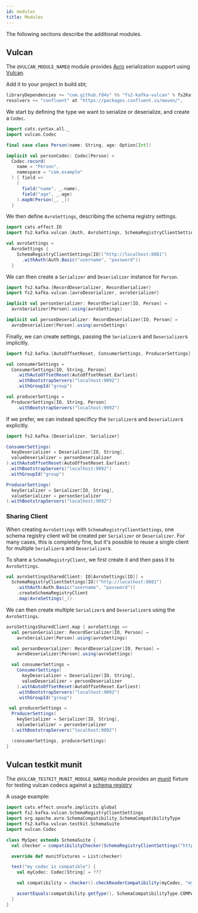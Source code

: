 ```yaml
---
id: modules
title: Modules
---
```


The following sections describe the additional modules.

## Vulcan

The `@VULCAN_MODULE_NAME@` module provides [Avro](https://avro.apache.org) serialization support using [Vulcan](https://fd4s.github.io/vulcan).

Add it to your project in build.sbt;

```scala
libraryDependencies += "com.github.fd4s" %% "fs2-kafka-vulcan" % fs2KafkaVersion
resolvers += "confluent" at "https://packages.confluent.io/maven/",
```

We start by defining the type we want to serialize or deserialize, and create a `Codec`.

```scala mdoc:reset-object
import cats.syntax.all._
import vulcan.Codec

final case class Person(name: String, age: Option[Int])

implicit val personCodec: Codec[Person] =
  Codec.record(
    name = "Person",
    namespace = "com.example"
  ) { field =>
    (
      field("name", _.name),
      field("age", _.age)
    ).mapN(Person(_, _))
  }
```

We then define `AvroSettings`, describing the schema registry settings.

```scala mdoc:silent
import cats.effect.IO
import fs2.kafka.vulcan.{Auth, AvroSettings, SchemaRegistryClientSettings}

val avroSettings =
  AvroSettings {
    SchemaRegistryClientSettings[IO]("http://localhost:8081")
      .withAuth(Auth.Basic("username", "password"))
  }
```

We can then create a `Serializer` and `Deserializer` instance for `Person`.

```scala mdoc:silent
import fs2.kafka.{RecordDeserializer, RecordSerializer}
import fs2.kafka.vulcan.{avroDeserializer, avroSerializer}

implicit val personSerializer: RecordSerializer[IO, Person] =
  avroSerializer[Person].using(avroSettings)

implicit val personDeserializer: RecordDeserializer[IO, Person] =
  avroDeserializer[Person].using(avroSettings)
```

Finally, we can create settings, passing the `Serializer`s and `Deserializer`s implicitly.

```scala mdoc:silent
import fs2.kafka.{AutoOffsetReset, ConsumerSettings, ProducerSettings}

val consumerSettings =
  ConsumerSettings[IO, String, Person]
    .withAutoOffsetReset(AutoOffsetReset.Earliest)
    .withBootstrapServers("localhost:9092")
    .withGroupId("group")

val producerSettings =
  ProducerSettings[IO, String, Person]
    .withBootstrapServers("localhost:9092")
```

If we prefer, we can instead specificy the `Serializer`s and `Deserializer`s explicitly.

```scala mdoc:silent
import fs2.kafka.{Deserializer, Serializer}

ConsumerSettings(
  keyDeserializer = Deserializer[IO, String],
  valueDeserializer = personDeserializer
).withAutoOffsetReset(AutoOffsetReset.Earliest)
 .withBootstrapServers("localhost:9092")
 .withGroupId("group")

ProducerSettings(
  keySerializer = Serializer[IO, String],
  valueSerializer = personSerializer
).withBootstrapServers("localhost:9092")
```

### Sharing Client

When creating `AvroSettings` with `SchemaRegistryClientSettings`, one schema registry client will be created per `Serializer` or `Deserializer`. For many cases, this is completely fine, but it's possible to reuse a single client for multiple `Serializer`s and `Deserializer`s.

To share a `SchemaRegistryClient`, we first create it and then pass it to `AvroSettings`.

```scala mdoc:silent
val avroSettingsSharedClient: IO[AvroSettings[IO]] =
  SchemaRegistryClientSettings[IO]("http://localhost:8081")
    .withAuth(Auth.Basic("username", "password"))
    .createSchemaRegistryClient
    .map(AvroSettings(_))
```

We can then create multiple `Serializer`s and `Deserializer`s using the `AvroSettings`.

```scala mdoc:silent
avroSettingsSharedClient.map { avroSettings =>
  val personSerializer: RecordSerializer[IO, Person] =
    avroSerializer[Person].using(avroSettings)

  val personDeserializer: RecordDeserializer[IO, Person] =
    avroDeserializer[Person].using(avroSettings)

  val consumerSettings =
    ConsumerSettings(
      keyDeserializer = Deserializer[IO, String],
      valueDeserializer = personDeserializer
    ).withAutoOffsetReset(AutoOffsetReset.Earliest)
    .withBootstrapServers("localhost:9092")
    .withGroupId("group")

 val producerSettings =
  ProducerSettings(
    keySerializer = Serializer[IO, String],
    valueSerializer = personSerializer
  ).withBootstrapServers("localhost:9092")

  (consumerSettings, producerSettings)
}
```

## Vulcan testkit munit

The `@VULCAN_TESTKIT_MUNIT_MODULE_NAME@` module provides an [munit](https://scalameta.org/munit/) fixture for testing vulcan 
codecs against a [schema registry](https://docs.confluent.io/platform/current/schema-registry/index.html)

A usage example:

```scala mdoc:reset
import cats.effect.unsafe.implicits.global
import fs2.kafka.vulcan.SchemaRegistryClientSettings
import org.apache.avro.SchemaCompatibility.SchemaCompatibilityType
import fs2.kafka.vulcan.testkit.SchemaSuite
import vulcan.Codec

class MySpec extends SchemaSuite {
  val checker = compatibilityChecker(SchemaRegistryClientSettings("https://some-schema-registry:1234"))

  override def munitFixtures = List(checker)

  test("my codec is compatible") {
    val myCodec: Codec[String] = ???

    val compatibility = checker().checkReaderCompatibility(myCodec, "my-schema-subject").unsafeRunSync()

    assertEquals(compatibility.getType(), SchemaCompatibilityType.COMPATIBLE, compatibility.getResult().getIncompatibilities())
  }
}
```